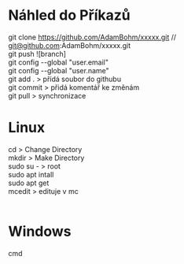 # Náhled do Příkazů <br>
git clone https://github.com/AdamBohm/xxxxx.git // git@github.com:AdamBohm/xxxxx.git <br>
git push ![branch] <br>
git config --global "user.email" <br> 
git config --global "user.name" <br>
git add . > přídá soubor do githubu <br> 
git commit > přidá komentář ke změnám <br> 
git pull > synchronizace <br>
# Linux 
cd > Change Directory <br>
mkdir > Make Directory <br>
sudo su - > root <br> 
sudo apt intall <br>
sudo apt get  <br>
mcedit > edituje v mc <br> <br>

# Windows
cmd <br>
